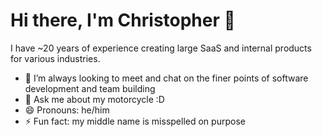 # Hi there, I'm Christopher 👋

I have ~20 years of experience creating large SaaS and internal products for various industries.

* 👯 I’m always looking to meet and chat on the finer points of software
development and team building
* 💬 Ask me about my motorcycle :D
* 😄 Pronouns: he/him
* ⚡ Fun fact: my middle name is misspelled on purpose
